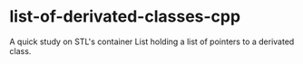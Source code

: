 # list-of-derivated-classes-cpp
A quick study on STL's container List holding a list of pointers to a derivated class.

